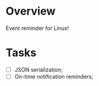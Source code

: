 # Overview
Event reminder for Linux!

# Tasks
- [ ] JSON serialization;
- [ ] On-time notification reminders;

